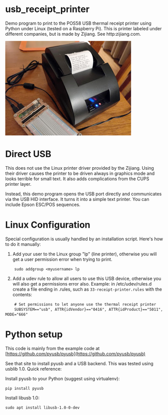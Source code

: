 # usb_receipt_printer

Demo program to print to the POS58 USB thermal receipt printer using Python under Linux
(tested on a Raspberry Pi). This is printer labeled under different companies, but is made by 
Zijiang. See http:zijiang.com.

![USB Thermal Receipt Printer with Raspberry Pi](POS58-receipt-printer-raspberry-pi.jpg "USB Thermal Receipt Printer with Raspberry Pi")

# Direct USB

This does not use the Linux printer driver provided by the Zijiang. Using their driver causes
the printer to be driven always in graphics mode and looks terrible for small text. It also
adds complications from the CUPS printer layer.

Instead, this demo program opens the USB port directly and communicates via the USB HID
interface. It turns it into a simple text printer. You can include Epson ESC/POS sequences.

# Linux Configuration

Special configuration is usually handled by an installation script. Here's how to do it
manually:

1. Add your user to the Linux group "lp" (line printer), otherwise you will get a user 
permission error when trying to print.

```
    sudo addgroup <myusername> lp
```

2. Add a udev rule to allow all users to use this USB device, otherwise you will also 
get a permissions error also. Example: in /etc/udev/rules.d create a file ending in .rules, 
such as `33-receipt-printer.rules` with the contents:

```
    # Set permissions to let anyone use the thermal receipt printer
    SUBSYSTEM=="usb", ATTR{idVendor}=="0416", ATTR{idProduct}=="5011", MODE="666"
```

# Python setup

This code is mainly from the example code at [https://github.com/pyusb/pyusb](https://github.com/pyusb/pyusb)

See that site to install pyusb and a USB backend. This was tested using usblib 1.0. Quick reference:

Install pyusb to your Python (suggest using virtualenv):

```
pip install pyusb
```

Install libusb 1.0:

```
sudo apt install libusb-1.0-0-dev
```
